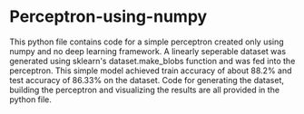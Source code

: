 # Perceptron-using-numpy
This python file contains code for a simple perceptron created only using numpy and no deep learning framework.
A linearly seperable dataset was generated using sklearn's dataset.make_blobs function and was fed into the perceptron. 
This simple model achieved train accuracy of about 88.2% and test accuracy of 86.33% on the dataset.
Code for generating the dataset, building the perceptron and visualizing the results are all provided in the python file.
